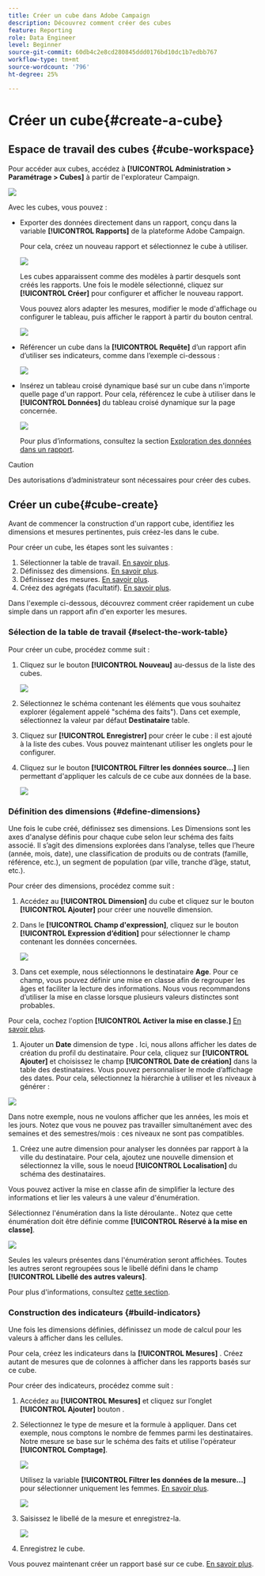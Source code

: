 ```yaml
---
title: Créer un cube dans Adobe Campaign
description: Découvrez comment créer des cubes
feature: Reporting
role: Data Engineer
level: Beginner
source-git-commit: 60db4c2e8cd280845ddd0176bd10dc1b7edbb767
workflow-type: tm+mt
source-wordcount: '796'
ht-degree: 25%

---
```



# Créer un cube{#create-a-cube}

## Espace de travail des cubes {#cube-workspace}

Pour accéder aux cubes, accédez à **[!UICONTROL Administration > Paramétrage > Cubes]** à partir de l&#39;explorateur Campaign.

![](assets/cube-node.png)

Avec les cubes, vous pouvez :

* Exporter des données directement dans un rapport, conçu dans la variable **[!UICONTROL Rapports]** de la plateforme Adobe Campaign.

   Pour cela, créez un nouveau rapport et sélectionnez le cube à utiliser.

   ![](assets/create-new-cube.png)

   Les cubes apparaissent comme des modèles à partir desquels sont créés les rapports. Une fois le modèle sélectionné, cliquez sur **[!UICONTROL Créer]** pour configurer et afficher le nouveau rapport.

   Vous pouvez alors adapter les mesures, modifier le mode d&#39;affichage ou configurer le tableau, puis afficher le rapport à partir du bouton central.

   ![](assets/display-cube-table.png)

* Référencer un cube dans la **[!UICONTROL Requête]** d’un rapport afin d’utiliser ses indicateurs, comme dans l’exemple ci-dessous :

   ![](assets/cube-report-query.png)

* Insérez un tableau croisé dynamique basé sur un cube dans n&#39;importe quelle page d&#39;un rapport. Pour cela, référencez le cube à utiliser dans le **[!UICONTROL Données]** du tableau croisé dynamique sur la page concernée.

   ![](assets/cube-in-a-report.png)

   Pour plus dʼinformations, consultez la section [Exploration des données dans un rapport](cube-tables.md#explore-the-data-in-a-report).


>[!CAUTION]
>
>Des autorisations d’administrateur sont nécessaires pour créer des cubes.

## Créer un cube{#cube-create}

Avant de commencer la construction d&#39;un rapport cube, identifiez les dimensions et mesures pertinentes, puis créez-les dans le cube.

Pour créer un cube, les étapes sont les suivantes :

1. Sélectionner la table de travail. [En savoir plus](#select-the-work-table).
1. Définissez des dimensions. [En savoir plus](#define-dimensions).
1. Définissez des mesures. [En savoir plus](#build-indicators).
1. Créez des agrégats (facultatif). [En savoir plus](cube-best-practices.md#calculate-and-use-aggregates).

Dans l&#39;exemple ci-dessous, découvrez comment créer rapidement un cube simple dans un rapport afin d&#39;en exporter les mesures.

### Sélection de la table de travail {#select-the-work-table}

Pour créer un cube, procédez comme suit :

1. Cliquez sur le bouton **[!UICONTROL Nouveau]** au-dessus de la liste des cubes.

   ![](assets/create-a-cube.png)

1. Sélectionnez le schéma contenant les éléments que vous souhaitez explorer (également appelé &quot;schéma des faits&quot;). Dans cet exemple, sélectionnez la valeur par défaut **Destinataire** table.
1. Cliquez sur **[!UICONTROL Enregistrer]** pour créer le cube : il est ajouté à la liste des cubes. Vous pouvez maintenant utiliser les onglets pour le configurer.

1. Cliquez sur le bouton **[!UICONTROL Filtrer les données source...]** lien permettant d&#39;appliquer les calculs de ce cube aux données de la base.

   ![](assets/cube-filter-source.png)

### Définition des dimensions {#define-dimensions}

Une fois le cube créé, définissez ses dimensions. Les Dimensions sont les axes d&#39;analyse définis pour chaque cube selon leur schéma des faits associé. Il s’agit des dimensions explorées dans l’analyse, telles que l’heure (année, mois, date), une classification de produits ou de contrats (famille, référence, etc.), un segment de population (par ville, tranche d’âge, statut, etc.).

Pour créer des dimensions, procédez comme suit :

1. Accédez au **[!UICONTROL Dimension]** du cube et cliquez sur le bouton **[!UICONTROL Ajouter]** pour créer une nouvelle dimension.
1. Dans le **[!UICONTROL Champ d&#39;expression]**, cliquez sur le bouton **[!UICONTROL Expression d’édition]** pour sélectionner le champ contenant les données concernées.

   ![](assets/cube-add-dimension.png)

1. Dans cet exemple, nous sélectionnons le destinataire **Age**. Pour ce champ, vous pouvez définir une mise en classe afin de regrouper les âges et faciliter la lecture des informations. Nous vous recommandons d’utiliser la mise en classe lorsque plusieurs valeurs distinctes sont probables.

Pour cela, cochez l&#39;option **[!UICONTROL Activer la mise en classe.]** [En savoir plus](cube-best-practices.md#data-binning).

1. Ajouter un **Date** dimension de type . Ici, nous allons afficher les dates de création du profil du destinataire. Pour cela, cliquez sur **[!UICONTROL Ajouter]** et choisissez le champ **[!UICONTROL Date de création]** dans la table des destinataires.
Vous pouvez personnaliser le mode d’affichage des dates. Pour cela, sélectionnez la hiérarchie à utiliser et les niveaux à générer :

![](assets/cube-date-dimension.png)

Dans notre exemple, nous ne voulons afficher que les années, les mois et les jours. Notez que vous ne pouvez pas travailler simultanément avec des semaines et des semestres/mois : ces niveaux ne sont pas compatibles.

1. Créez une autre dimension pour analyser les données par rapport à la ville du destinataire. Pour cela, ajoutez une nouvelle dimension et sélectionnez la ville, sous le noeud **[!UICONTROL Localisation]** du schéma des destinataires.

Vous pouvez activer la mise en classe afin de simplifier la lecture des informations et lier les valeurs à une valeur d&#39;énumération.

Sélectionnez l&#39;énumération dans la liste déroulante.. Notez que cette énumération doit être définie comme **[!UICONTROL Réservé à la mise en classe]**.

![](assets/cube-dimension-with-enum.png)

Seules les valeurs présentes dans l&#39;énumération seront affichées. Toutes les autres seront regroupées sous le libellé défini dans le champ **[!UICONTROL Libellé des autres valeurs]**.

Pour plus d&#39;informations, consultez [cette section](cube-best-practices.md#dynamically-manage-bins).

### Construction des indicateurs {#build-indicators}

Une fois les dimensions définies, définissez un mode de calcul pour les valeurs à afficher dans les cellules.

Pour cela, créez les indicateurs dans la **[!UICONTROL Mesures]** . Créez autant de mesures que de colonnes à afficher dans les rapports basés sur ce cube.

Pour créer des indicateurs, procédez comme suit :

1. Accédez au **[!UICONTROL Mesures]** et cliquez sur l’onglet **[!UICONTROL Ajouter]** bouton .
1. Sélectionnez le type de mesure et la formule à appliquer. Dans cet exemple, nous comptons le nombre de femmes parmi les destinataires. Notre mesure se base sur le schéma des faits et utilise l&#39;opérateur **[!UICONTROL Comptage]**.

   ![](assets/cube-new-measure.png)

   Utilisez la variable **[!UICONTROL Filtrer les données de la mesure...]** pour sélectionner uniquement les femmes. [En savoir plus](cube-best-practices.md#define-measures).

   ![](assets/cube-filter-measure-data.png)

1. Saisissez le libellé de la mesure et enregistrez-la.

   ![](assets/cube-save-measure.png)

1. Enregistrez le cube.


Vous pouvez maintenant créer un rapport basé sur ce cube. [En savoir plus](cube-tables.md).